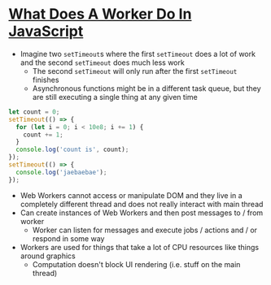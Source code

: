 # [What Does A Worker Do In JavaScript](https://medium.com/javascript-in-plain-english/what-does-a-worker-do-in-javascript-25b9449f22f1)

* Imagine two `setTimeout`s where the first `setTimeout` does a lot of work and the second `setTimeout` does much less work
  * The second `setTimeout` will only run after the first `setTimeout` finishes
  * Asynchronous functions might be in a different task queue, but they are still executing a single thing at any given time

```javascript
let count = 0;
setTimeout(() => {
  for (let i = 0; i < 10e8; i += 1) {
    count += 1;
  }
  console.log('count is', count);
});
setTimeout(() => {
  console.log('jaebaebae');
});
```

* Web Workers cannot access or manipulate DOM and they live in a completely different thread and does not really interact with main thread
* Can create instances of Web Workers and then post messages to / from worker
  * Worker can listen for messages and execute jobs / actions and / or respond in some way
* Workers are used for things that take a lot of CPU resources like things around graphics
  * Computation doesn't block UI rendering (i.e. stuff on the main thread)
